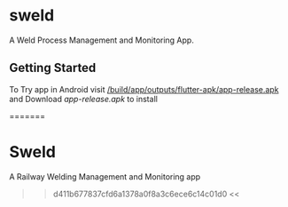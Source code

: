 # sweld

A Weld Process Management and Monitoring App.

## Getting Started

To Try app in Android 
visit [/build/app/outputs/flutter-apk/app-release.apk](/build/app/outputs/flutter-apk/) and Download *app-release.apk* to install


=======
# Sweld
A Railway Welding Management and Monitoring app
>> d411b677837cfd6a1378a0f8a3c6ece6c14c01d0 <<
